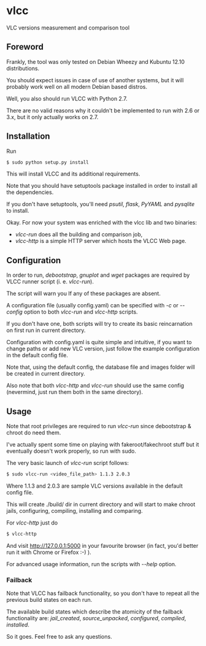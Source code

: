 vlcc
====

VLC versions measurement and comparison tool

Foreword
--------
Frankly, the tool was only tested on Debian Wheezy and Kubuntu 12.10 distributions.

You should expect issues in case of use of another systems, but it will probably work well on all modern Debian based distros.

Well, you also should run VLCC with Python 2.7.

There are no valid reasons why it couldn't be implemented to run with 2.6 or 3.x, but it only actually works on 2.7.


Installation
------------
Run

```bash
$ sudo python setup.py install
```

This will install VLCC and its additional requirements.

Note that you should have setuptools package installed in order to install all the dependencies.

If you don't have setuptools, you'll need _psutil_, _flask_, _PyYAML_ and _pysqlite_ to install.

Okay. For now your system was enriched with the vlcc lib and two binaries:
*   _vlcc-run_ does all the building and comparison job,
*   _vlcc-http_ is a simple HTTP server which hosts the VLCC Web page.

Configuration
-------------
In order to run, _debootstrap_, _gnuplot_ and _wget_ packages are required by VLCC runner script (i. e. _vlcc-run_).

The script will warn you If any of these packages are absent.

A configuration file (usually config.yaml) can be specified with _-c_ or _--config_ option to both _vlcc-run_ and _vlcc-http_ scripts.

If you don't have one, both scripts will try to create its basic reincarnation on first run in current directory.

Configuration with config.yaml is quite simple and intuitive, if you want to change paths or add new VLC version, just follow the example configuration in the default config file.

Note that, using the default config, the database file and images folder will be created in current directory.

Also note that both _vlcc-http_ and _vlcc-run_ should use the same config (nevermind, just run them both in the same directory).

Usage
-----

Note that root privileges are required to run _vlcc-run_ since debootstrap & chroot do need them.

I've actually spent some time on playing with fakeroot/fakechroot stuff but it eventually doesn't work properly, so run with sudo.

The very basic launch of _vlcc-run_ script follows:
```bash
$ sudo vlcc-run <video_file_path> 1.1.3 2.0.3
```

Where 1.1.3 and 2.0.3 are sample VLC versions available in the default config file.

This will create ./build/ dir in current directory and will start to make chroot jails, configuring, compiling, installing and comparing.

For _vlcc-http_ just do
```bash
$ vlcc-http
```
And visit http://127.0.0.1:5000 in your favourite browser (in fact, you'd better run it with Chrome or Firefox :-) ).

For advanced usage information, run the scripts with _--help_ option.

### Failback

Note that VLCC has failback functionality, so you don't have to repeat all the previous build states on each run.

The available build states which describe the atomicity of the failback functionality are: _jail_created_, _source_unpacked_, _configured_, _compiled_, _installed_.


So it goes. Feel free to ask any questions.
